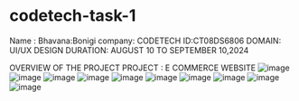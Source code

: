 # codetech-task-1
Name : Bhavana:Bonigi
company: CODETECH 
ID:CT08DS6806
DOMAIN: UI/UX DESIGN
DURATION: AUGUST 10 TO SEPTEMBER 10,2024

  OVERVIEW OF THE PROJECT 
   PROJECT : E COMMERCE WEBSITE 
   ![image](https://github.com/user-attachments/assets/1c8ead60-4432-4b11-b7ac-82d4749d0040)
![image](https://github.com/user-attachments/assets/6fa99fd6-f005-4cc5-b977-48f4bcee91ed)
![image](https://github.com/user-attachments/assets/4001f2f1-5d3c-4891-9d55-9ff52674aaf3)
![image](https://github.com/user-attachments/assets/64b64477-e74c-4fc9-8a1e-cedb85782193)
![image](https://github.com/user-attachments/assets/2a60a063-680b-4401-b13b-f7e9117f861c)
![image](https://github.com/user-attachments/assets/fd293638-c414-4527-813a-9069a62f1319)
![image](https://github.com/user-attachments/assets/fca2cdf3-b688-484e-9209-089fea17f213)
![image](https://github.com/user-attachments/assets/fcd2828f-8708-4bc1-bf3f-4aefb00f479a)
![image](https://github.com/user-attachments/assets/6435acc5-aec0-4987-986c-e2f9e5113bdd)
![image](https://github.com/user-attachments/assets/e9a9d10b-a09e-4aae-8e6f-b0ed061b9f8d)


